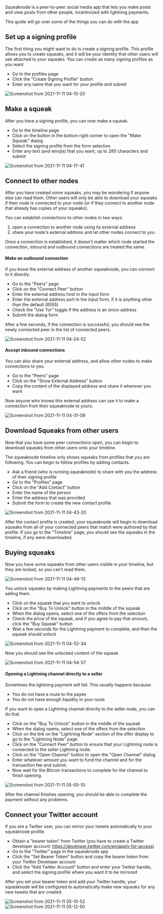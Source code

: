 Squeaknode is a peer-to-peer social media app that lets you make posts and view posts from other people, incentivized with lightning payments.

This guide will go over some of the things you can do with the app

## Set up a signing profile
The first thing you might want to do is create a signing profile. This profile allows you to create squeaks, and it will be your identity that other users will see attached to your squeaks. You can create as many signing profiles as you want.

- Go to the profiles page
- Click the "Create Signing Profile" button
- Enter any name that you want for your profile and submit

![Screenshot from 2021-11-11 04-15-20](images/4dcbe92e41f407b37d5b3b850d0132ecbd2a2846.png)

## Make a squeak
After you have a signing profile, you can now make a squeak.

- Go to the timeline page
- Click on the button in the bottom right corner to open the "Make Squeak" dialog
- Select the signing profile from the form selection
- Enter any text (and emojis) that you want, up to 280 characters and submit

![Screenshot from 2021-11-11 04-17-41](images/e8f76e492d36a8313a7a5734c7ad25214075a0d9.png)

## Connect to other nodes
After you have created some squeaks, you may be wondering if anyone else can read them. Other users will only be able to download your squeaks if their node is connected to your node (or if they connect to another node that already has copies of your squeaks).

You can establish connections to other nodes in two ways:
1) open a connection to another node using its external address
2) share your node's external address and let other nodes connect to you

Once a connection is established, it doesn't matter which node started the connection, inbound and outbound connections are treated the same.

#### Make an outbound connection
If you know the external address of another squeaknode, you can connect to it directly:

- Go to the "Peers" page
- Click on the "Connect Peer" button
- Enter the external address host in the input form
- Enter the external address port in the input form, if it is anything other than the default (8555)
- Check the "Use Tor" toggle if the address is an onion address
- Submit the dialog form

After a few seconds, if the connection is successful, you should see the newly connected peer in the list of connected peers.

![Screenshot from 2021-11-11 04-24-52](images/268bc4e9f8e10d26e1f6d2516c3d349b256eddfb.png)

#### Accept inbound connections
You can also share your external address, and allow other nodes to make connections to you.

- Go to the "Peers" page
- Click on the "Show External Address" button
- Copy the content of the displayed address and share it wherever you want

Now anyone who knows this external address can use it to make a connection from their squeaknode to yours.

![Screenshot from 2021-11-11 04-31-09](images/6f3fa0563c88917bf4f48522225893e5c1135030.png)

## Download Squeaks from other users
Now that you have some peer connections open, you can begin to download squeaks from other users onto your timeline.

The squeaknode timeline only shows squeaks from profiles that you are following. You can begin to follow profiles by adding contacts.

- Ask a friend (who is running squeaknode) to share with you the address of their signing profile
- Go to the "Profiles" page
- Click on the "Add Contact" button
- Enter the name of the person
- Enter the address that was provided
- Submit the form to create the new contact profile

![Screenshot from 2021-11-11 04-43-20](images/b02a93fb2c516c043f645f72ed87ef44fb445a5a.png)

After the contact profile is created, your squeaknode will begin to download squeaks from all of your connected peers that match were authored by that profile. If you go to the "Timeline" page, you should see the squeaks in the timeline, if any were downloaded.

## Buying squeaks
Now you have some squeaks from other users visible in your timeline, but they are locked, so you can't read them.

![Screenshot from 2021-11-11 04-49-13](images/2e1de521f24d4e60a43bb273ffd7242c02169979.png)

You unlock squeaks by making Lightning payments to the peers that are selling them.

- Click on the squeak that you want to unlock
- Click on the "Buy To Unlock" button in the middle of the squeak
- When the dialog opens, select one of the offers from the selection
- Check the price of the squeak, and if you agree to pay that amount, click the "Buy Squeak" button
- Wait a few seconds for the Lightning payment to complete, and then the squeak should unlock

![Screenshot from 2021-11-11 04-52-34](images/e9b0aa6079af9788e680dcd94939feec837b1ef3.png)

Now you should see the unlocked content of the squeak

![Screenshot from 2021-11-11 04-54-57](images/148406198d39ba350074c2d64837e7a22c8bef66.png)

#### Opening a Lightning channel directly to a seller
Sometimes the lightning payment will fail. This usually happens because:
- You do not have a route to the payee
- You do not have enough liquidity in your route

If you want to open a Lightning channel directly to the seller node, you can do that.

- Click on the "Buy To Unlock" button in the middle of the squeak
- When the dialog opens, select one of the offers from the selection
- Click on the link on the "Lightning Node" section of the offer display to go to the "Lightning Node" page
- Click on the "Connect Peer" button to ensure that your Lightning node is connected to the seller Lightning node.
- Click on the "Open Channel" button to open the "Open Channel" dialog
- Enter whatever amount you want to fund the channel and for the transaction fee and submit.
- Now wait for the Bitcoin transactions to complete for the channel to finish opening.

![Screenshot from 2021-11-11 05-05-10](images/5b19df1dcf5047cbce2e12dc44b05b9c35d6d932.png)

After the channel finishes opening, you should be able to complete the payment without any problems.

## Connect your Twitter account
If you are a Twitter user, you can mirror your tweets automatically to your squeaknode profile.

- Obtain a "bearer token" from Twitter (you have to create a Twitter developer account: https://developer.twitter.com/en/apply-for-access)
- Go to the "Twitter" page in the squeaknode app
- Click the "Set Bearer Token" button and copy the bearer token from your Twitter Developer account
- Click the "Add Twitter Account" button and enter your Twitter handle, and select the signing profile where you want it to be mirrored

After you set your bearer token and add your Twitter handle, your squeaknode will be configured to automatically make new squeaks for any new tweets that are created.

![Screenshot from 2021-11-11 05-10-52](images/2730a2c5e8874a74e70a8ab72879ae2f8989f4b5.png)
![Screenshot from 2021-11-11 05-12-50](images/1c67321847551a6e852d976f1acae3e225e161a7.png)
